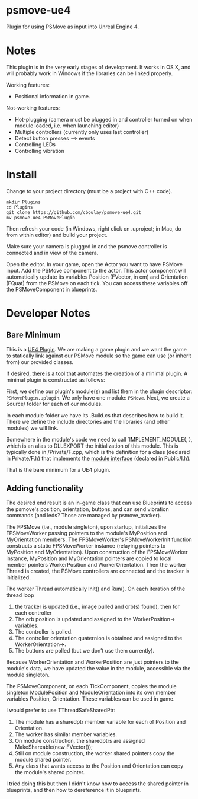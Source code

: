 # psmove-ue4

Plugin for using PSMove as input into Unreal Engine 4.

# Notes

This plugin is in the very early stages of development. It works in OS X, and will probably work in Windows if the libraries can be linked properly.

Working features:

- Positional information in game.

Not-working features:

- Hot-plugging (camera must be plugged in and controller turned on when module loaded, i.e. when launching editor)
- Multiple controllers (currently only uses last controller)
- Detect button presses —> events
- Controlling LEDs
- Controlling vibration

# Install

Change to your project directory (must be a project with C++ code).

```
mkdir Plugins
cd Plugins
git clone https://github.com/cboulay/psmove-ue4.git
mv psmove-ue4 PSMovePlugin
```

Then refresh your code (in Windows, right click on .uproject; in Mac, do from within editor) and build your project.

Make sure your camera is plugged in and the psmove controller is connected and in view of the camera.

Open the editor. In your game, open the Actor you want to have PSMove input. Add the PSMove component to the actor. This actor component will automatically update its variables Position (FVector, in cm) and Orientation (FQuat) from the PSMove on each tick. You can access these variables off the PSMoveComponent in blueprints.

# Developer Notes

## Bare Minimum

This is a [UE4 Plugin](https://docs.unrealengine.com/latest/INT/Programming/Plugins/index.html). We are making a game plugin and we want the game to statically link against our PSMove module so the game can use (or inherit from) our provided classes.

If desired, [there is a tool](https://github.com/karolz/PluginCreator) that automates the creation of a minimal plugin. A minimal plugin is constructed as follows:

First, we define our plugin's module(s) and list them in the plugin descriptor: `PSMovePlugin.uplugin`. We only have one module: `PSMove`. Next, we create a Source/<ModuleName> folder for each of our modules.

In each module folder we have its <ModuleName>.Build.cs that describes how to build it. There we define the include directories and the libraries (and other modules) we will link. 

Somewhere in the module's code we need to call `IMPLEMENT_MODULE(<ModuleImplementation>, <ModuleName>), which is an alias to DLLEXPORT the initialization of this module. This is typically done in <ModuleName>/Private/F<ModuleName>.cpp, which is the definition for a class (declared in Private/F<ModuleName>.h) that implements the [module interface](https://docs.unrealengine.com/latest/INT/API/Runtime/Core/Modules/IModuleInterface/index.html) (declared in Public/I<ModuleName>.h).

That is the bare minimum for a UE4 plugin.

## Adding functionality

The desired end result is an in-game class that can use Blueprints to access the psmove's position, orientation, buttons, and can send vibration commands (and leds? Those are managed by psmove_tracker).

The FPSMove (i.e., module singleton), upon startup, initializes the FPSMoveWorker passing pointers to the module's MyPosition and MyOrientation members.
The FPSMoveWorker's PSMoveWorkerInit function constructs a static FPSMoveWorker instance (relaying pointers to MyPosition and MyOrientation).
Upon construction of the FPSMoveWorker instance, MyPosition and MyOrientation pointers are copied to local member pointers WorkerPosition and WorkerOrientation. Then the worker Thread is created, the PSMove controllers are connected and the tracker is initialized.

The worker Thread automatically Init() and Run(). On each iteration of the thread loop

1. the tracker is updated (i.e., image pulled and orb(s) found), then for each controller
2. The orb position is updated and assigned to the WorkerPosition-> variables.
3. The controller is polled.
4. The controller orientation quaternion is obtained and assigned to the WorkerOrientation->.
5. The buttons are polled (but we don’t use them currently).

Because WorkerOrientation and WorkerPosition are just pointers to the module's data, we have updated the value in the module, accessible via the module singleton.

The PSMoveComponent, on each TickComponent, copies the module singleton ModulePosition and ModuleOrientation into its own member variables Position, Orientation. These variables can be used in game.

I would prefer to use TThreadSafeSharedPtr:

1. The module has a sharedptr member variable for each of Position and Orientation.
2. The worker has similar member variables.
3. On module construction, the sharedptrs are assigned MakeShareable(new FVector());
4. Still on module construction, the worker shared pointers copy the module shared pointer.
5. Any class that wants access to the Position and Orientation can copy the module's shared pointer.

I tried doing this but then I didn't know how to access the shared pointer in blueprints, and then how to dereference it in blueprints.